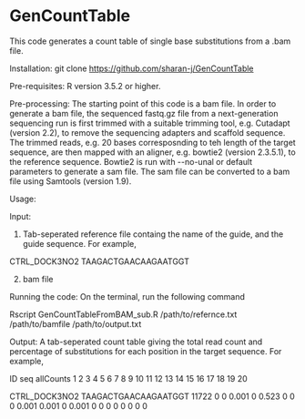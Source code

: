 # GenCountTable


This code generates a count table of single base substitutions from a .bam file.

Installation:
git clone https://github.com/sharan-j/GenCountTable

Pre-requisites:
R version 3.5.2 or higher.

Pre-processing:
The starting point of this code is a bam file. 
In order to generate a bam file, the sequenced fastq.gz file from a next-generation sequencing run is first trimmed with a suitable trimming tool, e.g. Cutadapt (version 2.2), to remove the sequencing adapters and scaffold sequence. The trimmed reads, e.g. 20 bases corresposnding to teh length of the target sequence, are then mapped with an aligner, e.g. bowtie2 (version 2.3.5.1), to the reference sequence. Bowtie2 is run with --no-unal or default parameters to generate a sam file. The sam file can be converted to a bam file using Samtools (version 1.9).

Usage:

Input:
1. Tab-seperated reference file containg the name of the guide, and the guide sequence. For example,
  
  CTRL_DOCK3NO2  TAAGACTGAACAAGAATGGT

2. bam file
  
  
Running the code:
On the terminal, run the following command

Rscript GenCountTableFromBAM_sub.R /path/to/refernce.txt /path/to/bamfile /path/to/output.txt

Output:
A tab-seperated count table giving the total read count and percentage of substitutions for each position in the target sequence. For example, 
  
  ID	seq	allCounts	1	2	3	4	5	6	7	8	9	10	11	12	13	14	15	16	17	18	19	20
  
  CTRL_DOCK3NO2	TAAGACTGAACAAGAATGGT	11722	0	0	0.001	0	0.523	0	0	0	0.001	0.001	0	0.001	0	0	0	0	0	0	0	0




